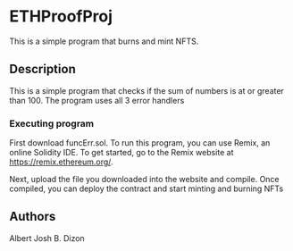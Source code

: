 # ETHProofProj

This is a simple program that burns and mint NFTS.

## Description

This is a simple program that checks if the sum of numbers is at or greater than 100. The program uses all 3 error handlers

### Executing program

First download funcErr.sol.
To run this program, you can use Remix, an online Solidity IDE. To get started, go to the Remix website at https://remix.ethereum.org/.

Next, upload the file you downloaded into the website and compile. Once compiled, you can deploy the contract and start minting and burning NFTs

## Authors
Albert Josh B. Dizon
